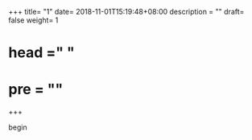 +++
title= "1"
date= 2018-11-01T15:19:48+08:00
description = ""
draft= false
weight= 1
# head ="<label></label> "
# pre = ""
+++

begin
